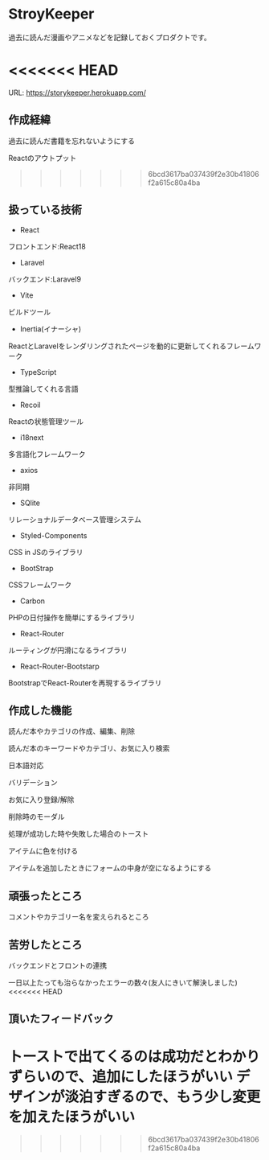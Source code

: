 # StroyKeeper

過去に読んだ漫画やアニメなどを記録しておくプロダクトです。

<<<<<<< HEAD
=======
URL: https://storykeeper.herokuapp.com/

## 作成経緯

過去に読んだ書籍を忘れないようにする

Reactのアウトプット

>>>>>>> 6bcd3617ba037439f2e30b41806f2a615c80a4ba
## 扱っている技術

- React

フロントエンド:React18

- Laravel

バックエンド:Laravel9

- Vite

ビルドツール

- Inertia(イナーシャ)

ReactとLaravelをレンダリングされたページを動的に更新してくれるフレームワーク

-  TypeScript

型推論してくれる言語

- Recoil

Reactの状態管理ツール

- i18next

多言語化フレームワーク

- axios

非同期

- SQlite

リレーショナルデータベース管理システム

- Styled-Components

CSS in JSのライブラリ

- BootStrap

CSSフレームワーク

- Carbon

PHPの日付操作を簡単にするライブラリ

- React-Router

ルーティングが円滑になるライブラリ

- React-Router-Bootstarp

BootstrapでReact-Routerを再現するライブラリ

## 作成した機能

読んだ本やカテゴリの作成、編集、削除

読んだ本のキーワードやカテゴリ、お気に入り検索

日本語対応

バリデーション

お気に入り登録/解除

削除時のモーダル

処理が成功した時や失敗した場合のトースト

アイテムに色を付ける

アイテムを追加したときにフォームの中身が空になるようにする

## 頑張ったところ

コメントやカテゴリー名を変えられるところ

## 苦労したところ

バックエンドとフロントの連携

一日以上たっても治らなかったエラーの数々(友人にきいて解決しました)
<<<<<<< HEAD

## 頂いたフィードバック

トーストで出てくるのは成功だとわかりずらいので、追加にしたほうがいい
デザインが淡泊すぎるので、もう少し変更を加えたほうがいい
=======
>>>>>>> 6bcd3617ba037439f2e30b41806f2a615c80a4ba
